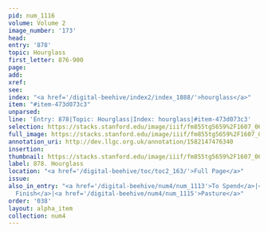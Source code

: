 ```yaml
---
pid: num_1116
volume: Volume 2
image_number: '173'
head: 
entry: '878'
topic: Hourglass
first_letter: 876-900
page: 
add: 
xref: 
see: 
index: "<a href='/digital-beehive/index2/index_1888/'>hourglass</a>"
item: "#item-473d073c3"
unparsed: 
line: 'Entry: 878|Topic: Hourglass|Index: hourglass|#item-473d073c3'
selection: https://stacks.stanford.edu/image/iiif/fm855tg5659%2F1607_0640/405,1960,2816,346/full/0/default.jpg
full_image: https://stacks.stanford.edu/image/iiif/fm855tg5659%2F1607_0640/full/full/0/default.jpg
annotation_uri: http://dev.llgc.org.uk/annotation/1582147476340
insertion: 
thumbnail: https://stacks.stanford.edu/image/iiif/fm855tg5659%2F1607_0640/405,1960,600,180/250,/0/default.jpg
label: 878. Hourglass
location: "<a href='/digital-beehive/toc/toc2_163/'>Full Page</a>"
issue: 
also_in_entry: "<a href='/digital-beehive/num4/num_1113'>To Spend</a>|<a href='/digital-beehive/num4/num_1114'>To
  Finish</a>|<a href='/digital-beehive/num4/num_1115'>Pasture</a>"
order: '038'
layout: alpha_item
collection: num4
---
```

